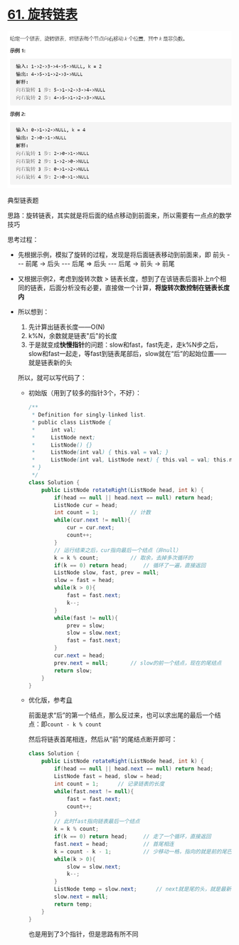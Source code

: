 # [61. 旋转链表](https://leetcode-cn.com/problems/rotate-list/)

<img src="pic\image-20210301192723974.png" alt="image-20210301192723974" style="zoom: 67%;" />

典型链表题

思路：旋转链表，其实就是将后面的结点移动到前面来，所以需要有一点点的数学技巧

思考过程：

- 先根据示例，模拟了旋转的过程，发现是将后面链表移动到前面来，即 前头 --- 前尾 -> 后头 --- 后尾 => 后头 --- 后尾 -> 前头 -> 前尾

- 又根据示例2，考虑到旋转次数 > 链表长度，想到了在该链表后面补上n个相同的链表，后面分析没有必要，直接做一个计算，**将旋转次数控制在链表长度内**

- 所以想到：

  1.  先计算出链表长度——O(N)
  2. k%N，余数就是链表"后"的长度
  3. 于是就变成**快慢指针**的问题：slow和fast，fast先走，走k%N步之后，slow和fast一起走，等fast到链表尾部后，slow就在“后”的起始位置——就是链表新的头

  所以，就可以写代码了：

  - 初始版（用到了较多的指针3个，不好）：

    ```java
    /**
     * Definition for singly-linked list.
     * public class ListNode {
     *     int val;
     *     ListNode next;
     *     ListNode() {}
     *     ListNode(int val) { this.val = val; }
     *     ListNode(int val, ListNode next) { this.val = val; this.next = next; }
     * }
     */
    class Solution {
        public ListNode rotateRight(ListNode head, int k) {
            if(head == null || head.next == null) return head;
            ListNode cur = head;
            int count = 1;          // 计数
            while(cur.next != null){
                cur = cur.next;
                count++;
            }					
            // 运行结束之后，cur指向最后一个结点（非null）
            k = k % count;          // 取余，去掉多次循环的
            if(k == 0) return head;     // 循环了一遍，直接返回
            ListNode slow, fast, prev = null;
            slow = fast = head;
            while(k > 0){
                fast = fast.next;
                k--;
            }
            while(fast != null){
                prev = slow;
                slow = slow.next;
                fast = fast.next;
            }
            cur.next = head;
            prev.next = null;		// slow的前一个结点，现在的尾结点
            return slow;
        }
    }
    ```

  - 优化版，参考[自](https://leetcode-cn.com/problems/rotate-list/solution/61-xuan-zhuan-lian-biao-tu-wen-xiang-jie-by-sdwwld/)

    前面是求“后”的第一个结点，那么反过来，也可以求出尾的最后一个结点：即`count - k % count`

    然后将链表首尾相连，然后从“前”的尾结点断开即可：

    ```java
    class Solution {
        public ListNode rotateRight(ListNode head, int k) {
            if(head == null || head.next == null) return head;      // 边界情况
            ListNode fast = head, slow = head;
            int count = 1;      // 记录链表的长度
            while(fast.next != null){
                fast = fast.next;
                count++;
            }
            // 此时fast指向链表最后一个结点
            k = k % count;
            if(k == 0) return head;     // 走了一个循环，直接返回
            fast.next = head;           // 首尾相连
            k = count - k - 1;          // 少移动一格，指向的就是前的尾巴
            while(k > 0){
                slow = slow.next;
                k--;
            }
            ListNode temp = slow.next;      // next就是尾的头，就是最新的头
            slow.next = null;
            return temp;
        }
    }
    ```

    也是用到了3个指针，但是思路有所不同

